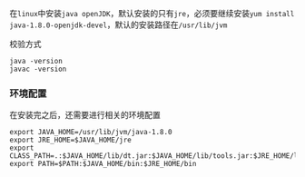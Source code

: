 在`linux`中安装`java openJDK`，默认安装的只有`jre`，必须要继续安装`yum install java-1.8.0-openjdk-devel`，默认的安装路径在`/usr/lib/jvm`

校验方式
```
java -version
javac -version
```

### 环境配置

在安装完之后，还需要进行相关的环境配置

```
export JAVA_HOME=/usr/lib/jvm/java-1.8.0
export JRE_HOME=$JAVA_HOME/jre
export CLASS_PATH=.:$JAVA_HOME/lib/dt.jar:$JAVA_HOME/lib/tools.jar:$JRE_HOME/lib
export PATH=$PATH:$JAVA_HOME/bin:$JRE_HOME/bin
```